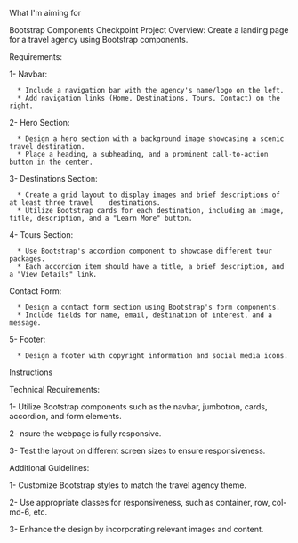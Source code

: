 What I'm aiming for

Bootstrap Components Checkpoint
Project Overview:
Create a landing page for a travel agency using Bootstrap components.

Requirements:

1- Navbar:

      * Include a navigation bar with the agency's name/logo on the left.
      * Add navigation links (Home, Destinations, Tours, Contact) on the right.

2- Hero Section:

      * Design a hero section with a background image showcasing a scenic travel destination.
      * Place a heading, a subheading, and a prominent call-to-action button in the center.

3- Destinations Section:

      * Create a grid layout to display images and brief descriptions of at least three travel    destinations.
      * Utilize Bootstrap cards for each destination, including an image, title, description, and a "Learn More" button.

4- Tours Section:

      * Use Bootstrap's accordion component to showcase different tour packages.
      * Each accordion item should have a title, a brief description, and a "View Details" link.

Contact Form:

      * Design a contact form section using Bootstrap's form components.
      * Include fields for name, email, destination of interest, and a message.

5- Footer:

      * Design a footer with copyright information and social media icons.

Instructions

Technical Requirements:

1- Utilize Bootstrap components such as the navbar, jumbotron, cards, accordion, and form elements.

2- nsure the webpage is fully responsive.

3- Test the layout on different screen sizes to ensure responsiveness.

Additional Guidelines:

1- Customize Bootstrap styles to match the travel agency theme.

2- Use appropriate classes for responsiveness, such as container, row, col-md-6, etc.

3- Enhance the design by incorporating relevant images and content.

